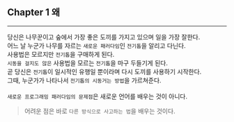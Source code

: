 ## Chapter 1 왜

---

당신은 나무꾼이고 숲에서 가장 좋은 도끼를 가지고 있으며 일을 가장 잘한다.<br>
어느 날 누군가 나무를 자르는 `새로운 패러다임`인 `전기톱`을 알리고 다닌다.<br>
사용법은 모르지만 `전기톱`을 구매하게 된다.<br>
`시동을 걸지도 않은` 사용법을 모르는 `전기톱`을 마구 두들기게 된다.<br>
곧 당신은 `전기톱`이 일시적인 유행일 뿐이라며 다시 도끼를 사용하기 시작한다.<br>
그때, 누군가가 나타나서 `전기톱의 시동거는 방법`을 가르쳐준다.<br>
<br>
`새로운 프로그래밍 패러다임의 문제점`은 새로운 언어를 배우는 것이 아니다.<br>
> 어려운 점은 바로 `다른 방식으로 사고하는 법`을 배우는 것이다.

